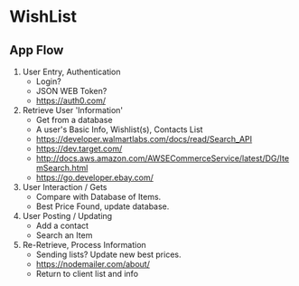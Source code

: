 # WishList
## App Flow
1. User Entry, Authentication
    * Login? 
    * JSON WEB Token?
    * https://auth0.com/
2. Retrieve User 'Information'
    * Get from a database
    * A user's Basic Info, Wishlist(s), Contacts List
    * https://developer.walmartlabs.com/docs/read/Search_API
    * https://dev.target.com/
    * http://docs.aws.amazon.com/AWSECommerceService/latest/DG/ItemSearch.html
    * https://go.developer.ebay.com/
3. User Interaction / Gets
    * Compare with Database of Items.
    * Best Price Found, update database.
4. User Posting / Updating
    * Add a contact
    * Search an Item 
5. Re-Retrieve, Process Information
    * Sending lists? Update new best prices.
    * https://nodemailer.com/about/
    * Return to client list and info
